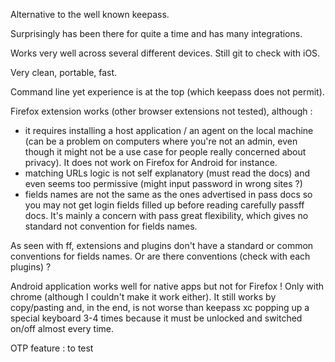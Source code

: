 Alternative to the well known keepass.

Surprisingly has been there for quite a time and has many integrations.

Works very well across several different devices.
Still git to check with iOS.

Very clean, portable, fast.

Command line yet experience is at the top (which keepass does not permit).

Firefox extension works (other browser extensions not tested), although :
- it requires installing a host application / an agent on the local machine (can be a problem on computers where you're not an admin, even though it might not be a use case for people really concerned about privacy). It does not work on Firefox for Android for instance.
- matching URLs logic is not self explanatory (must read the docs) and even seems too permissive (might input password in wrong sites ?)
- fields names are not the same as the ones advertised in pass docs so you may not get login fields filled up before reading carefully passff docs. It's mainly a concern with pass great flexibility, which gives no standard not convention for fields names.

As seen with ff, extensions and plugins don't have a standard or common conventions for fields names. Or are there conventions (check with each plugins) ?

Android application works well for native apps but not for Firefox ! Only with chrome (although I couldn't make it work either).
It still works by copy/pasting and, in the end, is not worse than keepass xc popping up a special keyboard 3-4 times because it must be unlocked and switched on/off almost every time.

OTP feature : to test
